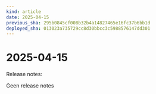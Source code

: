 ```yaml
---
kind: article
date: 2025-04-15
previous_sha: 295b0845cf008b32b4a14827465e16fc37b6bb1d
deployed_sha: 013023a735729cc8d30bbcc3c5988576147dd301
---
```


# 2025-04-15

Release notes:

Geen release notes
